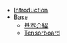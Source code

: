 * [Introduction](./README.md)
* [Base]()
	* [基本介紹](./base/base_introduction.md)
	* [Tensorboard](./base/tensorboard.md)


